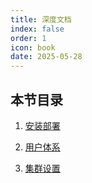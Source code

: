 ```yaml
---
title: 深度文档
index: false
order: 1
icon: book
date: 2025-05-28
---
```


## 本节目录
1. [安装部署](install/README.md)

2. [用户体系](users.md)

3. [集群设置](cluster.md)

